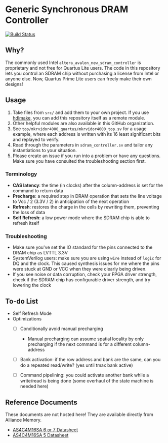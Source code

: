 # Generic Synchronous DRAM Controller

[![Build Status](https://travis-ci.com/hdl-util/sdram_controller.svg?branch=master)](https://travis-ci.com/hdl-util/sdram_controller)

## Why?

The commonly used Intel `altera_avalon_new_sdram_controller` is proprietary and not free for Quartus Lite users. The code in this repository lets you control an SDRAM chip without purchasing a license from Intel or anyone else. Now, Quartus Prime Lite users can freely make their own designs!

## Usage

1. Take files from `src/` and add them to your own project. If you use [hdlmake](https://hdlmake.readthedocs.io/en/master/), you can add this repository itself as a remote module.
1. Other helpful modules are also available in this GitHub organization.
1. See `top/mkrvidor4000_quartus/mkrvidor4000_top.sv` for a usage example, where each address is written with its 16 least significant bits and replayed to verify.
1. Read through the parameters in `sdram_controller.sv` and tailor any instantiations to your situation.
1. Please create an issue if you run into a problem or have any questions. Make sure you have consulted the troubleshooting section first.

### Terminology

* **CAS latency**: the time (in clocks) after the column-address is set for the command to return data
* **Precharge**: a required step in DRAM operation that sets the line voltage to Vcc / 2 (3.3V / 2) in anticipation of the next operation
* **Refresh**: restores the charge in the cells by rewriting them, preventing the loss of data
* **Self Refresh**: a low power mode where the SDRAM chip is able to refresh itself

### Troubleshooting

* Make sure you've set the IO standard for the pins connected to the DRAM chip as LVTTL 3.3V
* SystemVerilog users: make sure you are using `wire` instead of `logic` for DQ and the clock. This caused synthesis issues for me where the pins were stuck at GND or VCC when they were clearly being driven.
* If you see noise or data corruption, check your FPGA driver strength, check if the SDRAM chip has configurable driver strength, and try lowering the clock

## To-do List

* Self Refresh Mode
* Optimizations
    * [ ] Conditionally avoid manual precharging
        * Manual precharging can assume spatial locality by only precharging if the next command is for a different column-address
    * [ ] Bank activation: if the row address and bank are the same, can you do a repeated read/write? (yes until tmax bank active)
    * [ ] Command pipelining: you could activate another bank while a write/read is being done (some overhaul of the state machine is needed here)


## Reference Documents

These documents are not hosted here! They are available directly from Alliance Memory.

* [AS4C4M16SA 6 or 7 Datasheet](https://www.alliancememory.com/wp-content/uploads/pdf/dram/64M-AS4C4M16SA-CI_v3.0_March%202015.pdf)
* [AS4C4M16SA 5 Datasheet](https://www.alliancememory.com/wp-content/uploads/pdf/dram/AllianceMemory-64M_SDRAM_A_Rev_AS4C4M16SA-5TCN_December2016v1.0.pdf)
